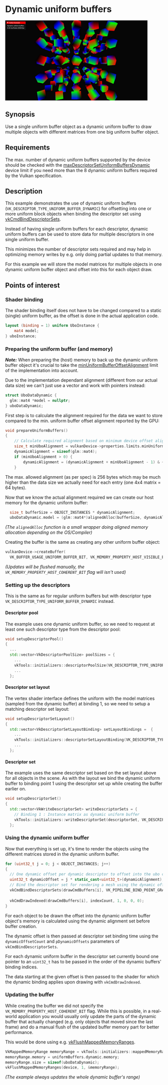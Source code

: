 # Dynamic uniform buffers

<img src="../../screenshots/dynamicuniformbuffer.jpg" height="256px">

## Synopsis

Use a single uniform buffer object as a dynamic uniform buffer to draw multiple objects with different matrices from one big uniform buffer object.

## Requirements

The max. number of dynamic uniform buffers supported by the device should be checked with the [maxDescriptorSetUniformBuffersDynamic](http://vulkan.gpuinfo.org/listreports.php?limit=maxDescriptorSetUniformBuffersDynamic) device limit if you need more than the 8 dynamic uniform buffers required by the Vulkan specification.

## Description

This example demonstrates the use of dynamic uniform buffers (```VK_DESCRIPTOR_TYPE_UNIFORM_BUFFER_DYNAMIC```) for offsetting into one or more uniform block objects when binding the descriptor set using [vkCmdBindDescriptorSets](https://www.khronos.org/registry/vulkan/specs/1.0/man/html/vkCmdBindDescriptorSets.html]).

Instead of having single uniform buffers for each descriptor, dynamic uniform buffers can be used to store data for multiple descriptors in one single uniform buffer.

This minimizes the number of descriptor sets required and may help in optimizing memory writes by e.g. only doing partial updates to that memory.

For this example we will store the model matrices for multiple objects in one dynamic uniform buffer object and offset into this for each object draw.

## Points of interest

### Shader binding

The shader binding itself does not have to be changed compared to a static (single) uniform buffer, as the offset is done in the actual application code.

```glsl
layout (binding = 1) uniform UboInstance {
	mat4 model; 
} uboInstance;
```

### Preparing the uniform buffer (and memory)

***Note:*** When preparing the (host) memory to back up the dynamic uniform buffer object it's crucial to take the [minUniformBufferOffsetAlignment](http://vulkan.gpuinfo.org/listreports.php?limit=minUniformBufferOffsetAlignment) limit of the implementation into account. 

Due to the implementation dependant alignment (different from our actual data size) we can't just use a vector and work with pointers instead:

```cpp
struct UboDataDynamic {
  glm::mat4 *model = nullptr;
} uboDataDynamic;
```
First step is to calculate the alignment required for the data we want to store compared to the min. uniform buffer offset alignment reported by the GPU:

```cpp
void prepareUniformBuffers()
{
	// Calculate required alignment based on minimum device offset alignment
	size_t minUboAlignment = vulkanDevice->properties.limits.minUniformBufferOffsetAlignment;
	dynamicAlignment = sizeof(glm::mat4);
	if (minUboAlignment > 0) {
		dynamicAlignment = (dynamicAlignment + minUboAlignment - 1) & ~(minUboAlignment - 1);
	}
```

The max. allowed alignment (as per spec) is 256 bytes which may be much higher than the data size we actually need for each entry (one 4x4 matrix = 64 bytes). 

Now that we know the actual alignment required we can create our host memory for the dynamic uniform buffer:

```cpp
  size_t bufferSize = OBJECT_INSTANCES * dynamicAlignment;
  uboDataDynamic.model = (glm::mat4*)alignedAlloc(bufferSize, dynamicAlignment);
```
*(The ```alignedAlloc``` function is a small wrapper doing aligned memory allocation depending on the OS/Compiler)*

Creating the buffer is the same as creating any other uniform buffer object:

```cpp
vulkanDevice->createBuffer(
  VK_BUFFER_USAGE_UNIFORM_BUFFER_BIT, VK_MEMORY_PROPERTY_HOST_VISIBLE_BIT, &uniformBuffers.dynamic, bufferSize);
```      

*(Updates will be flushed manually, the ```VK_MEMORY_PROPERTY_HOST_COHERENT_BIT``` flag will isn't used)*

### Setting up the descriptors

This is the same as for regular uniform buffers but with descriptor type ```VK_DESCRIPTOR_TYPE_UNIFORM_BUFFER_DYNAMIC``` instead.

#### Descriptor pool

The example uses one dynamic uniform buffer, so we need to request at least one such descriptor type from the descriptor pool:

```cpp
void setupDescriptorPool()
{
  ...
  std::vector<VkDescriptorPoolSize> poolSizes = {
    ...
    vkTools::initializers::descriptorPoolSize(VK_DESCRIPTOR_TYPE_UNIFORM_BUFFER_DYNAMIC, 1),
    ...
  };
```

#### Descriptor set layout

The vertex shader interface defines the uniform with the model matrices (sampled from the dynamic buffer) at binding 1, so we need to setup a matching descriptor set layout:

```cpp
void setupDescriptorSetLayout()
{
  std::vector<VkDescriptorSetLayoutBinding> setLayoutBindings =  {
    ...
    vkTools::initializers::descriptorSetLayoutBinding(VK_DESCRIPTOR_TYPE_UNIFORM_BUFFER_DYNAMIC, VK_SHADER_STAGE_VERTEX_BIT, 1),
    ...
  };
```

#### Descriptor set

The example uses the same descriptor set based on the set layout above for all objects in the scene. As with the layout we bind the dynamic uniform buffer to binding point 1 using the descriptor set up while creating the buffer earlier on.

```cpp
void setupDescriptorSet()
{
  std::vector<VkWriteDescriptorSet> writeDescriptorSets = {    
    // Binding 1 : Instance matrix as dynamic uniform buffer
    vkTools::initializers::writeDescriptorSet(descriptorSet, VK_DESCRIPTOR_TYPE_UNIFORM_BUFFER_DYNAMIC, 1, &uniformBuffers.dynamic.descriptor),
  };
```

### Using the dynamic uniform buffer

Now that everything is set up, it's time to render the objects using the different matrices stored in the dynamic uniform buffer.

```cpp
for (uint32_t j = 0; j < OBJECT_INSTANCES; j++)
{
  // One dynamic offset per dynamic descriptor to offset into the ubo containing all model matrices
  uint32_t dynamicOffset = j * static_cast<uint32_t>(dynamicAlignment);
  // Bind the descriptor set for rendering a mesh using the dynamic offset
  vkCmdBindDescriptorSets(drawCmdBuffers[i], VK_PIPELINE_BIND_POINT_GRAPHICS, pipelineLayout, 0, 1, &descriptorSet, 1, &dynamicOffset);

  vkCmdDrawIndexed(drawCmdBuffers[i], indexCount, 1, 0, 0, 0);
}
```      
For each object to be drawn the offset into the dynamic uniform buffer object's memory is calculated using the dynamic alignment set before buffer creation.

The dynamic offset is then passed at descriptor set binding time using the ```dynamicOffsetCount``` and ```pDynamicOffsets``` parameters of ```vkCmdBindDescriptorSets```.

For each dynamic uniform buffer in the descriptor set currently bound one pointer to an ```uint32_t``` has to be passed in the order of the dynamic buffers' binding indices.

The data starting at the given offset is then passed to the shader for which the dynamic binding applies upon drawing with ```vkCmdDrawIndexed```.

### Updating the buffer

While creating the buffer we did not specify the ```VK_MEMORY_PROPERTY_HOST_COHERENT_BIT``` flag. While this is possible, in a real-world application you would usually only update the parts of the dynamic buffer that actually changed (e.g. only objects that moved since the last frame) and do a manual flush of the updated buffer memory part for better performance. 

This would be done using e.g. [vkFlushMappedMemoryRanges](https://www.khronos.org/registry/vulkan/specs/1.0/man/html/vkFlushMappedMemoryRanges.html).

```cpp
VkMappedMemoryRange memoryRange = vkTools::initializers::mappedMemoryRange();
memoryRange.memory = uniformBuffers.dynamic.memory;
memoryRange.size = sizeof(uboDataDynamic);
vkFlushMappedMemoryRanges(device, 1, &memoryRange);
```
*(The example always updates the whole dynamic buffer's range)*

